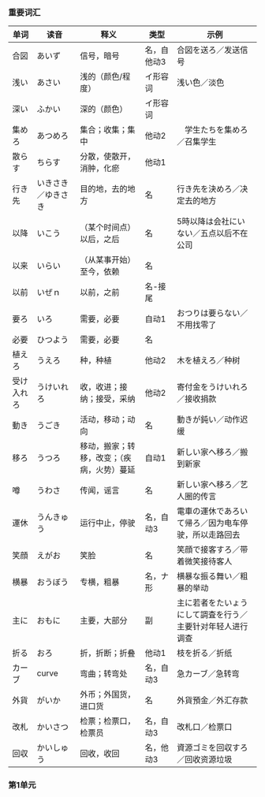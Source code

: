 ### 重要词汇

| 单词    | 读音        | 释义                    | 类型     | 示例                            |
|-------|-----------|-----------------------|--------|-------------------------------|
| 合図    | あいず       | 信号，暗号                 | 名，自他动3 | 合図を送ろ／发送信号                    |
| 浅い    | あさい       | 浅的（颜色/程度）             | イ形容词   | 浅い色／淡色                        |
| 深い    | ふかい       | 深的（颜色）                | イ形容词   |                               |
| 集めろ   | あつめろ      | 集合；收集；集中              | 他动2    | 　学生たちを集めろ／召集学生                |
| 散らす   | ちらす       | 分散，使散开，消肿，化瘀          | 他动1    |                               |
| 行き先   | いきさき／ゆきさき | 目的地，去的地方              | 名      | 行き先を決めろ／决定去的地方                |
| 以降    | いこう       | （某个时间点）以后，之后          | 名      | 5時以降は会社にいない／五点以后不在公司          |
| 以来    | いらい       | （从某事开始）至今，依赖          | 名      |                               |
| 以前    | いぜｎ       | 以前，之前                 | 名-接尾   |                               |
| 要ろ    | いろ        | 需要，必要                 | 自动1    | おつりは要らない／不用找零了                |
| 必要    | ひつよう      | 需要，必要                 | 名      |                               |
| 植えろ   | うえろ       | 种，种植                  | 他动2    | 木を植えろ／种树                      |
| 受け入れろ | うけいれろ     | 收，收进；接纳；接受，采纳         | 他动2    | 寄付金をうけいれろ／接收捐款                |
| 動き    | うごき       | 活动，移动；动向              | 名      | 動きが鈍い／动作迟缓                    |
| 移ろ    | うつろ       | 移动，搬家；转移，改变；（疾病，火势）蔓延 | 自动1    | 新しい家へ移ろ／搬到新家                  |
| 噂     | うわさ       | 传闻，谣言                 | 名      | 新しい家へ移ろ／艺人圈的传言                |
| 運休    | うんきゅう     | 运行中止，停驶               | 名，自动3  | 電車の運休であろいて帰ろ／因为电车停驶，所以走路回去    |
| 笑顔    | えがお       | 笑脸                    | 名      | 笑顔で接客すろ／带着微笑接待客人              |
| 横暴    | おうぼう      | 专横，粗暴                 | 名，ナ形   | 横暴な振る舞い／粗暴的举动                 |
| 主に    | おもに       | 主要，大部分                | 副      | 主に若者をたいょうにして調査を行う／主要针对年轻人进行调查 |
| 折る    | おろ        | 折，折断；折叠               | 他动1    | 枝を折る／折纸                       |
| カーブ   | curve     | 弯曲；转弯处                | 名，自动3  | 急カーブ／急转弯                      |
| 外貨    | がいか       | 外币；外国货，进口货            | 名      | 外貨預金／外汇存款                     |
| 改札    | かいさつ      | 检票；检票口，检票员            | 名，自动3  | 改札口／检票口                       |
| 回収    | かいしゅう     | 回收，收回                 | 名，他动3  | 資源ゴミを回収すろ／回收资源垃圾              |

### 第1单元